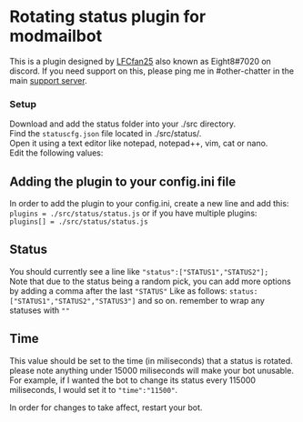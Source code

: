 # Rotating status plugin for modmailbot #
This is a plugin designed by [LFCfan25](https://github.com/LFCfan25) also known as Eight8#7020 on discord. If you need support on this, please ping me in #other-chatter in the main [support server](https://discord.gg/vRuhG9R).  

### Setup ###
Download and add the status folder into your ./src directory.  
Find the ```statuscfg.json``` file located in ./src/status/.  
Open it using a text editor like notepad, notepad++, vim, cat or nano.  
Edit the following values:  

## Adding the plugin to your config.ini file ##
In order to add the plugin to your config.ini, create a new line and add this:  
```plugins = ./src/status/status.js``` or if you have multiple plugins:  
```plugins[] = ./src/status/status.js```

## Status ##
You should currently see a line like ```"status":["STATUS1","STATUS2"];```  
Note that due to the status being a random pick, you can add more options by adding a comma after the last ```"STATUS"``` Like as follows: ```status:["STATUS1","STATUS2","STATUS3"]``` and so on. remember to wrap any statuses with ```""```  

## Time ##
This value should be set to the time (in miliseconds) that a status is rotated. please note anything under 15000 miliseconds will make your bot unusable.  
For example, if I wanted the bot to change its status every 115000 miliseconds, I would set it to ```"time":"11500"```.  

In order for changes to take affect, restart your bot.  
